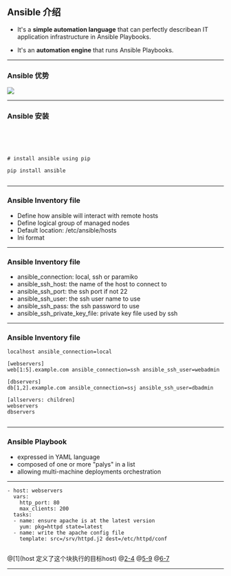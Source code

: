 ## Ansible 介绍

* It's a **simple automation language** that can perfectly describean IT application infrastructure in Ansible Playbooks.

* It's an **automation engine** that runs Ansible Playbooks.

---
### Ansible 优势 

![](https://ws4.sinaimg.cn/large/006tNc79ly1fyz138gflaj31tl0u0wjh.jpg)

---
### Ansible 安装
<br>
<br>
<br>

```
# install ansible using pip

pip install ansible


```

---
### Ansible Inventory file

* Define how ansible will interact with remote hosts
* Define logical group of managed nodes
* Default location: /etc/ansible/hosts
* Ini format

---
### Ansible Inventory file
* ansible_connection: local, ssh or paramiko
* ansible_ssh_host: the name of the host to connect to 
* ansible_ssh_port: the ssh port if not 22
* ansible_ssh_user: the ssh user name to use
* ansible_ssh_pass: the ssh password to use
* ansible_ssh_private_key_file: private key file used by ssh

---
### Ansible Inventory file


```
localhost ansible_connection=local

[webservers]
web[1:5].example.com ansible_connection=ssh ansible_ssh_user=webadmin

[dbservers]
db[1,2].example.com ansible_connection=ssj ansible_ssh_user=dbadmin

[allservers: children]
webservers
dbservers


```


---
###  Ansible Playbook 
* expressed in YAML language
* composed of one or more "palys" in a list
* allowing multi-machine deployments orchestration 

---


```
- host: webservers
  vars:
    http_port: 80
    max_clients: 200
  tasks:
  - name: ensure apache is at the latest version
    yum: pkg=httpd state=latest
  - name: write the apache config file
    template: src=/srv/httpd.j2 dest=/etc/httpd/conf


```

@[1](host 定义了这个块执行的目标host)
@[2-4](定义一些变量)
@[5-9](定义了这个块需要对目标host执行的任务)
@[6-7](定义一个任务的name,还有需要调用的module)

---

